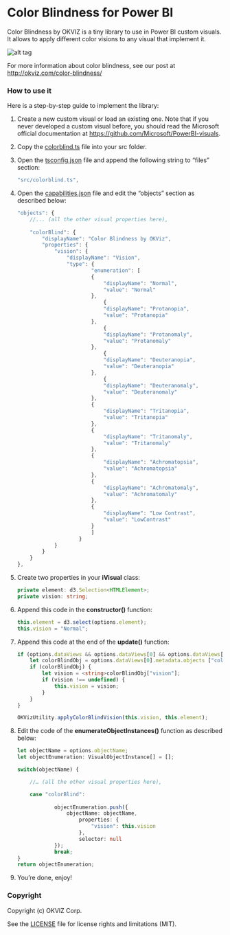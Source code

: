 # Color Blindness for Power BI

Color Blindness by OKVIZ is a tiny library to use in Power BI custom visuals.
It allows to apply different color visions to any visual that implement it.

![alt tag](color-blindness.png)

For more information about color blindness, see our post at http://okviz.com/color-blindness/


### How to use it

Here is a step-by-step guide to implement the library:

1.	Create a new custom visual or load an existing one.
Note that if you never developed a custom visual before, you should read the Microsoft official documentation at https://github.com/Microsoft/PowerBI-visuals.

2.	Copy the [colorblind.ts](src/colorblind.ts) file into your src folder. 

3.	Open the [tsconfig.json](tsconfig.json) file and append the following string to “files” section:

    ```typescript
    "src/colorblind.ts",
    ```

4.	Open the [capabilities.json](capabilities.json) file and edit the “objects” section as described below:

    ```typescript
    "objects": {
        //... (all the other visual properties here),
        
        "colorBlind": {
            "displayName": "Color Blindness by OKViz",
            "properties": {
                "vision": {
                    "displayName": "Vision",
                    "type": {
                            "enumeration": [
                            {
                                "displayName": "Normal",
                                "value": "Normal"
                            },
                                {
                                "displayName": "Protanopia",
                                "value": "Protanopia"
                            },
                                {
                                "displayName": "Protanomaly",
                                "value": "Protanomaly"
                            },
                                {
                                "displayName": "Deuteranopia",
                                "value": "Deuteranopia"
                            },
                                {
                                "displayName": "Deuteranomaly",
                                "value": "Deuteranomaly"
                            },
                            {
                                "displayName": "Tritanopia",
                                "value": "Tritanopia"
                            },
                            {
                                "displayName": "Tritanomaly",
                                "value": "Tritanomaly"
                            },
                            {
                                "displayName": "Achromatopsia",
                                "value": "Achromatopsia"
                            },
                            {
                                "displayName": "Achromatomaly",
                                "value": "Achromatomaly"
                            },
                            {
                                "displayName": "Low Contrast",
                                "value": "LowContrast"
                            }
                            ]
                        }
                }
            }
        }
    },
    ```

5.	Create two properties in your **iVisual** class:

    ```typescript
    private element: d3.Selection<HTMLElement>;
    private vision: string;
    ```

6.	Append this code in the **constructor()** function:

    ```typescript
    this.element = d3.select(options.element);
    this.vision = "Normal";
    ```

7.	Append this code at the end of the **update()** function:

    ```typescript
    if (options.dataViews && options.dataViews[0] && options.dataViews[0].metadata && options.dataViews[0].metadata.objects) {
        let colorBlindObj = options.dataViews[0].metadata.objects ["colorBlind"];
        if (colorBlindObj) {
            let vision = <string>colorBlindObj["vision"];
            if (vision !== undefined) {
                this.vision = vision;
            }
        }
    }

    OKVizUtility.applyColorBlindVision(this.vision, this.element);
    ```

8.	Edit the code of the **enumerateObjectInstances()** function as described below:

    ```typescript
    let objectName = options.objectName;
    let objectEnumeration: VisualObjectInstance[] = [];

    switch(objectName) {

        //… (all the other visual properties here),

        case "colorBlind":
                        
                objectEnumeration.push({
                    objectName: objectName,
                        properties: {
                            "vision": this.vision
                        },
                        selector: null
                });
                break;
    }
    return objectEnumeration;
    ```

9.	You’re done, enjoy!


### Copyright

Copyright (c) OKVIZ Corp.

See the [LICENSE](/LICENSE) file for license rights and limitations (MIT).
